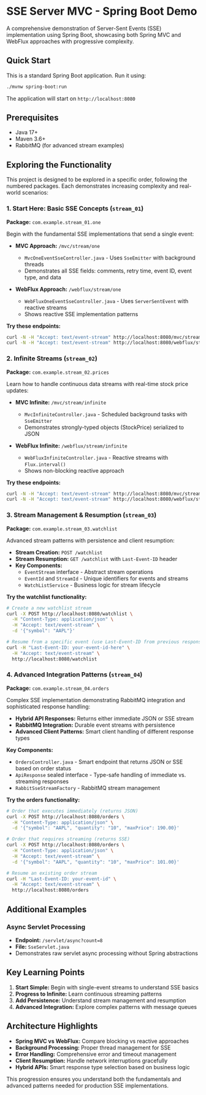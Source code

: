 # SSE Server MVC - Spring Boot Demo

A comprehensive demonstration of Server-Sent Events (SSE) implementation using 
Spring Boot, showcasing both Spring MVC and WebFlux approaches with progressive 
complexity.

## Quick Start

This is a standard Spring Boot application. Run it using:

```bash
./mvnw spring-boot:run
```

The application will start on `http://localhost:8080`

## Prerequisites

- Java 17+
- Maven 3.6+
- RabbitMQ (for advanced stream examples)

## Exploring the Functionality

This project is designed to be explored in a specific order, following the 
numbered packages. Each demonstrates increasing complexity and real-world 
scenarios:

### 1. Start Here: Basic SSE Concepts (`stream_01`)

**Package:** `com.example.stream_01.one`

Begin with the fundamental SSE implementations that send a single event:

- **MVC Approach:** `/mvc/stream/one`
    - `MvcOneEventSseController.java` - Uses `SseEmitter` with background threads
    - Demonstrates all SSE fields: comments, retry time, event ID, event type, and data

- **WebFlux Approach:** `/webflux/stream/one`
    - `WebFluxOneEventSseController.java` - Uses `ServerSentEvent` with reactive streams
    - Shows reactive SSE implementation patterns

**Try these endpoints:**
```bash
curl -N -H "Accept: text/event-stream" http://localhost:8080/mvc/stream/one
curl -N -H "Accept: text/event-stream" http://localhost:8080/webflux/stream/one
```

### 2. Infinite Streams (`stream_02`)

**Package:** `com.example.stream_02.prices`

Learn how to handle continuous data streams with real-time stock price updates:

- **MVC Infinite:** `/mvc/stream/infinite`
    - `MvcInfiniteController.java` - Scheduled background tasks with `SseEmitter`
    - Demonstrates strongly-typed objects (StockPrice) serialized to JSON

- **WebFlux Infinite:** `/webflux/stream/infinite`
    - `WebFluxInfiniteController.java` - Reactive streams with `Flux.interval()`
    - Shows non-blocking reactive approach

**Try these endpoints:**
```bash
curl -N -H "Accept: text/event-stream" http://localhost:8080/mvc/stream/infinite
curl -N -H "Accept: text/event-stream" http://localhost:8080/webflux/stream/infinite?symbol=GOOGL
```

### 3. Stream Management & Resumption (`stream_03`)

**Package:** `com.example.stream_03.watchlist`

Advanced stream patterns with persistence and client resumption:

- **Stream Creation:** `POST /watchlist`
- **Stream Resumption:** `GET /watchlist` with `Last-Event-ID` header
- **Key Components:**
    - `EventStream` interface - Abstract stream operations
    - `EventId` and `StreamId` - Unique identifiers for events and streams
    - `WatchListService` - Business logic for stream lifecycle

**Try the watchlist functionality:**
```bash
# Create a new watchlist stream
curl -X POST http://localhost:8080/watchlist \
  -H "Content-Type: application/json" \
  -H "Accept: text/event-stream" \
  -d '{"symbol": "AAPL"}'

# Resume from a specific event (use Last-Event-ID from previous response)
curl -H "Last-Event-ID: your-event-id-here" \
  -H "Accept: text/event-stream" \
  http://localhost:8080/watchlist
```

### 4. Advanced Integration Patterns (`stream_04`)

**Package:** `com.example.stream_04.orders`

Complex SSE implementation demonstrating RabbitMQ integration and sophisticated response handling:

- **Hybrid API Responses:** Returns either immediate JSON or SSE stream
- **RabbitMQ Integration:** Durable event streams with persistence
- **Advanced Client Patterns:** Smart client handling of different response types

**Key Components:**
- `OrdersController.java` - Smart endpoint that returns JSON or SSE based on order status
- `ApiResponse` sealed interface - Type-safe handling of immediate vs. streaming responses
- `RabbitSseStreamFactory` - RabbitMQ stream management

**Try the orders functionality:**
```bash
# Order that executes immediately (returns JSON)
curl -X POST http://localhost:8080/orders \
  -H "Content-Type: application/json" \
  -d '{"symbol": "AAPL", "quantity": "10", "maxPrice": 190.00}'

# Order that requires streaming (returns SSE)
curl -X POST http://localhost:8080/orders \
  -H "Content-Type: application/json" \
  -H "Accept: text/event-stream" \
  -d '{"symbol": "AAPL", "quantity": "10", "maxPrice": 101.00}'

# Resume an existing order stream
curl -H "Last-Event-ID: your-event-id" \
  -H "Accept: text/event-stream" \
  http://localhost:8080/orders
```

## Additional Examples

### Async Servlet Processing
- **Endpoint:** `/servlet/async?count=8`
- **File:** `SseServlet.java`
- Demonstrates raw servlet async processing without Spring abstractions

## Key Learning Points

1. **Start Simple:** Begin with single-event streams to understand SSE basics
2. **Progress to Infinite:** Learn continuous streaming patterns
3. **Add Persistence:** Understand stream management and resumption
4. **Advanced Integration:** Explore complex patterns with message queues

## Architecture Highlights

- **Spring MVC vs WebFlux:** Compare blocking vs reactive approaches
- **Background Processing:** Proper thread management for SSE
- **Error Handling:** Comprehensive error and timeout management
- **Client Resumption:** Handle network interruptions gracefully
- **Hybrid APIs:** Smart response type selection based on business logic

This progression ensures you understand both the fundamentals and advanced 
patterns needed for production SSE implementations.
